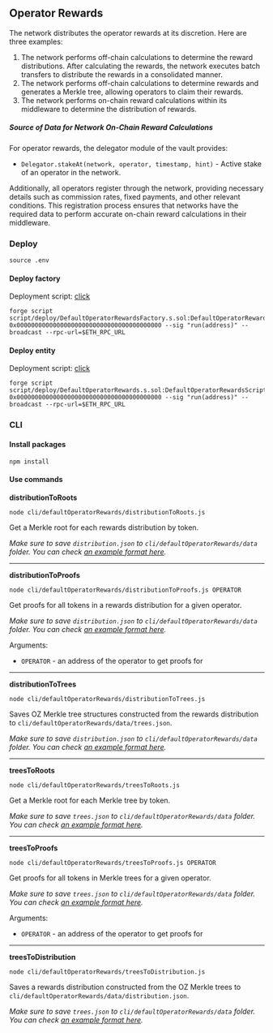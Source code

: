 ## Operator Rewards

The network distributes the operator rewards at its discretion. Here are three examples:

1. The network performs off-chain calculations to determine the reward distributions. After calculating the rewards, the network executes batch transfers to distribute the rewards in a consolidated manner.
2. The network performs off-chain calculations to determine rewards and generates a Merkle tree, allowing operators to claim their rewards.
3. The network performs on-chain reward calculations within its middleware to determine the distribution of rewards.

##### Source of Data for Network On-Chain Reward Calculations

For operator rewards, the delegator module of the vault provides:

- `Delegator.stakeAt(network, operator, timestamp, hint)` - Active stake of an operator in the network.

Additionally, all operators register through the network, providing necessary details such as commission rates, fixed payments, and other relevant conditions. This registration process ensures that networks have the required data to perform accurate on-chain reward calculations in their middleware.

### Deploy

```shell
source .env
```

#### Deploy factory

Deployment script: [click](../script/deploy/DefaultOperatorRewardsFactory.s.sol)

```shell
forge script script/deploy/DefaultOperatorRewardsFactory.s.sol:DefaultOperatorRewardsFactoryScript 0x0000000000000000000000000000000000000000 --sig "run(address)" --broadcast --rpc-url=$ETH_RPC_URL
```

#### Deploy entity

Deployment script: [click](../script/deploy/DefaultOperatorRewards.s.sol)

```shell
forge script script/deploy/DefaultOperatorRewards.s.sol:DefaultOperatorRewardsScript 0x0000000000000000000000000000000000000000 --sig "run(address)" --broadcast --rpc-url=$ETH_RPC_URL
```

### CLI

#### Install packages

```shell
npm install
```

#### Use commands

**distributionToRoots**

```shell
node cli/defaultOperatorRewards/distributionToRoots.js
```

Get a Merkle root for each rewards distribution by token.

_Make sure to save `distribution.json` to `cli/defaultOperatorRewards/data` folder. You can check [an example format here](../cli/defaultOperatorRewards/data/distribution.json.example)._

---

**distributionToProofs**

```shell
node cli/defaultOperatorRewards/distributionToProofs.js OPERATOR
```

Get proofs for all tokens in a rewards distribution for a given operator.

_Make sure to save `distribution.json` to `cli/defaultOperatorRewards/data` folder. You can check [an example format here](../cli/defaultOperatorRewards/data/distribution.json.example)._

Arguments:

- `OPERATOR` - an address of the operator to get proofs for

---

**distributionToTrees**

```shell
node cli/defaultOperatorRewards/distributionToTrees.js
```

Saves OZ Merkle tree structures constructed from the rewards distribution to `cli/defaultOperatorRewards/data/trees.json`.

_Make sure to save `distribution.json` to `cli/defaultOperatorRewards/data` folder. You can check [an example format here](../cli/defaultOperatorRewards/data/distribution.json.example)._

---

**treesToRoots**

```shell
node cli/defaultOperatorRewards/treesToRoots.js
```

Get a Merkle root for each Merkle tree by token.

_Make sure to save `trees.json` to `cli/defaultOperatorRewards/data` folder. You can check [an example format here](../cli/defaultOperatorRewards/data/trees.json.example)._

---

**treesToProofs**

```shell
node cli/defaultOperatorRewards/treesToProofs.js OPERATOR
```

Get proofs for all tokens in Merkle trees for a given operator.

_Make sure to save `trees.json` to `cli/defaultOperatorRewards/data` folder. You can check [an example format here](../cli/defaultOperatorRewards/data/trees.json.example)._

Arguments:

- `OPERATOR` - an address of the operator to get proofs for

---

**treesToDistribution**

```shell
node cli/defaultOperatorRewards/treesToDistribution.js
```

Saves a rewards distribution constructed from the OZ Merkle trees to `cli/defaultOperatorRewards/data/distribution.json`.

_Make sure to save `trees.json` to `cli/defaultOperatorRewards/data` folder. You can check [an example format here](../cli/defaultOperatorRewards/data/trees.json.example)._
